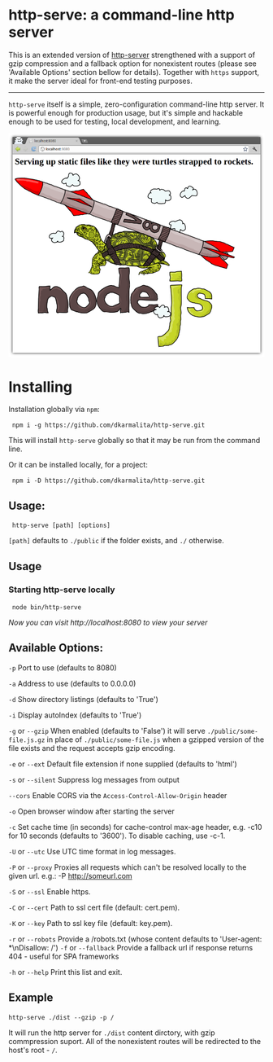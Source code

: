 # http-serve: a command-line http server

This is an extended version of [http-server](https://www.npmjs.com/package/http-server) strengthened with a support of gzip compression and a fallback option for nonexistent routes (please see 'Available Options' section bellow for details). Together with `https` support, it make the server ideal for front-end testing purposes.

---

`http-serve` itself is a simple, zero-configuration command-line http server.  It is powerful enough for production usage, but it's simple and hackable enough to be used for testing, local development, and learning.

![](https://github.com/dkarmalita/http-serve/raw/master/screenshots/public.png)


# Installing

Installation globally via `npm`:

     npm i -g https://github.com/dkarmalita/http-serve.git

This will install `http-serve` globally so that it may be run from the command line.

Or it can be installed locally, for a project:

     npm i -D https://github.com/dkarmalita/http-serve.git


## Usage:

     http-serve [path] [options]

`[path]` defaults to `./public` if the folder exists, and `./` otherwise.


## Usage

### Starting http-serve locally

     node bin/http-serve

*Now you can visit http://localhost:8080 to view your server*

## Available Options:

`-p` Port to use (defaults to 8080)

`-a` Address to use (defaults to 0.0.0.0)

`-d` Show directory listings (defaults to 'True')

`-i` Display autoIndex (defaults to 'True')

`-g` or `--gzip` When enabled (defaults to 'False') it will serve `./public/some-file.js.gz` in place of `./public/some-file.js` when a gzipped version of the file exists and the request accepts gzip encoding.

`-e` or `--ext` Default file extension if none supplied (defaults to 'html')

`-s` or `--silent` Suppress log messages from output

`--cors` Enable CORS via the `Access-Control-Allow-Origin` header

`-o` Open browser window after starting the server

`-c` Set cache time (in seconds) for cache-control max-age header, e.g. -c10 for 10 seconds (defaults to '3600'). To disable caching, use -c-1.

`-U` or `--utc` Use UTC time format in log messages.

`-P` or `--proxy` Proxies all requests which can't be resolved locally to the given url. e.g.: -P http://someurl.com

`-S` or `--ssl` Enable https.

`-C` or `--cert` Path to ssl cert file (default: cert.pem).

`-K` or `--key` Path to ssl key file (default: key.pem).

`-r` or `--robots` Provide a /robots.txt (whose content defaults to 'User-agent: *\nDisallow: /')
`-f` or `--fallback` Provide a fallback url if response returns 404 - useful for SPA frameworks

`-h` or `--help` Print this list and exit.

## Example

    http-serve ./dist --gzip -p /

It will run the http server for `./dist` content dirctory, with gzip commpression suport. All of the nonexistent routes will be redirected to the host's root - `/`.
